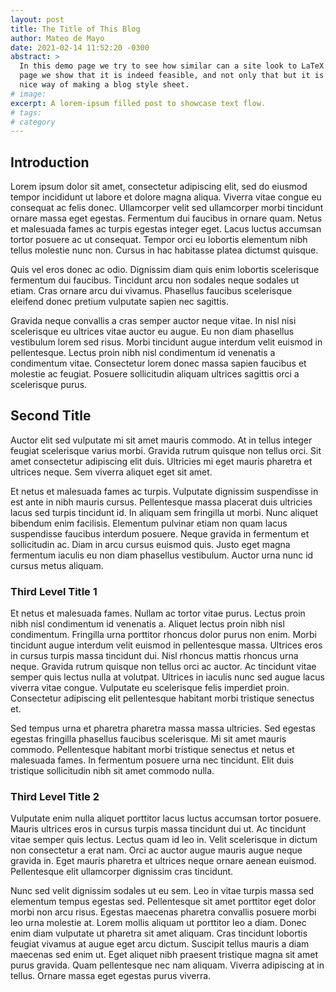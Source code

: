 ```yaml
---
layout: post
title: The Title of This Blog
author: Mateo de Mayo
date: 2021-02-14 11:52:20 -0300
abstract: >
  In this demo page we try to see how similar can a site look to LaTeX. In this
  page we show that it is indeed feasible, and not only that but it is a
  nice way of making a blog style sheet.
# image:
excerpt: A lorem-ipsum filled post to showcase text flow.
# tags:
# category
---
```


## Introduction

Lorem ipsum dolor sit amet, consectetur adipiscing elit, sed do eiusmod tempor
incididunt ut labore et dolore magna aliqua. Viverra vitae congue eu consequat
ac felis donec. Ullamcorper velit sed ullamcorper morbi tincidunt ornare massa
eget egestas. Fermentum dui faucibus in ornare quam. Netus et malesuada fames ac
turpis egestas integer eget. Lacus luctus accumsan tortor posuere ac ut
consequat. Tempor orci eu lobortis elementum nibh tellus molestie nunc non.
Cursus in hac habitasse platea dictumst quisque.

Quis vel eros donec ac odio. Dignissim diam quis enim lobortis scelerisque
fermentum dui faucibus. Tincidunt arcu non sodales neque sodales ut etiam. Cras
ornare arcu dui vivamus. Phasellus faucibus scelerisque eleifend donec pretium
vulputate sapien nec sagittis.

Gravida neque convallis a cras semper auctor neque vitae. In nisl nisi
scelerisque eu ultrices vitae auctor eu augue. Eu non diam phasellus vestibulum
lorem sed risus. Morbi tincidunt augue interdum velit euismod in pellentesque.
Lectus proin nibh nisl condimentum id venenatis a condimentum vitae. Consectetur
lorem donec massa sapien faucibus et molestie ac feugiat. Posuere sollicitudin
aliquam ultrices sagittis orci a scelerisque purus.

## Second Title

Auctor elit sed vulputate mi sit amet mauris commodo. At in tellus integer
feugiat scelerisque varius morbi. Gravida rutrum quisque non tellus orci. Sit
amet consectetur adipiscing elit duis. Ultricies mi eget mauris pharetra et
ultrices neque. Sem viverra aliquet eget sit amet.

Et netus et malesuada fames
ac turpis. Vulputate dignissim suspendisse in est ante in nibh mauris cursus.
Pellentesque massa placerat duis ultricies lacus sed turpis tincidunt id. In
aliquam sem fringilla ut morbi. Nunc aliquet bibendum enim facilisis. Elementum
pulvinar etiam non quam lacus suspendisse faucibus interdum posuere. Neque
gravida in fermentum et sollicitudin ac. Diam in arcu cursus euismod quis. Justo
eget magna fermentum iaculis eu non diam phasellus vestibulum. Auctor urna nunc
id cursus metus aliquam.

### Third Level Title 1

Et netus et malesuada fames. Nullam ac tortor vitae purus. Lectus proin nibh
nisl condimentum id venenatis a. Aliquet lectus proin nibh nisl condimentum.
Fringilla urna porttitor rhoncus dolor purus non enim. Morbi tincidunt augue
interdum velit euismod in pellentesque massa. Ultrices eros in cursus turpis
massa tincidunt dui. Nisl rhoncus mattis rhoncus urna neque. Gravida rutrum
quisque non tellus orci ac auctor. Ac tincidunt vitae semper quis lectus nulla
at volutpat. Ultrices in iaculis nunc sed augue lacus viverra vitae congue.
Vulputate eu scelerisque felis imperdiet proin. Consectetur adipiscing elit
pellentesque habitant morbi tristique senectus et.

Sed tempus urna et pharetra pharetra massa massa ultricies. Sed egestas egestas
fringilla phasellus faucibus scelerisque. Mi sit amet mauris commodo.
Pellentesque habitant morbi tristique senectus et netus et malesuada fames. In
fermentum posuere urna nec tincidunt. Elit duis tristique sollicitudin nibh sit
amet commodo nulla.

### Third Level Title 2

Vulputate enim nulla aliquet porttitor lacus luctus accumsan
tortor posuere. Mauris ultrices eros in cursus turpis massa tincidunt dui ut. Ac
tincidunt vitae semper quis lectus. Lectus quam id leo in. Velit scelerisque in
dictum non consectetur a erat nam. Orci ac auctor augue mauris augue neque
gravida in. Eget mauris pharetra et ultrices neque ornare aenean euismod.
Pellentesque elit ullamcorper dignissim cras tincidunt.

Nunc sed velit dignissim sodales ut eu sem. Leo in vitae turpis massa sed
elementum tempus egestas sed. Pellentesque sit amet porttitor eget dolor morbi
non arcu risus. Egestas maecenas pharetra convallis posuere morbi leo urna
molestie at. Lorem mollis aliquam ut porttitor leo a diam. Donec enim diam
vulputate ut pharetra sit amet aliquam. Cras tincidunt lobortis feugiat vivamus
at augue eget arcu dictum. Suscipit tellus mauris a diam maecenas sed enim ut.
Eget aliquet nibh praesent tristique magna sit amet purus gravida. Quam
pellentesque nec nam aliquam. Viverra adipiscing at in tellus. Ornare massa eget
egestas purus viverra.
